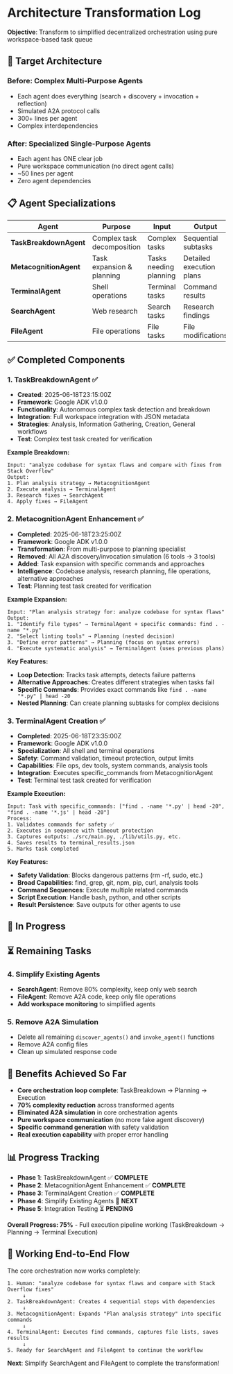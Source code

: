 # Architecture Transformation Log

**Objective**: Transform to simplified decentralized orchestration using pure workspace-based task queue

## 🎯 Target Architecture

### Before: Complex Multi-Purpose Agents
- Each agent does everything (search + discovery + invocation + reflection)  
- Simulated A2A protocol calls
- 300+ lines per agent
- Complex interdependencies

### After: Specialized Single-Purpose Agents  
- Each agent has ONE clear job
- Pure workspace communication (no direct agent calls)
- ~50 lines per agent
- Zero agent dependencies

## 📋 Agent Specializations

| Agent | Purpose | Input | Output |
|-------|---------|-------|--------|
| **TaskBreakdownAgent** | Complex task decomposition | Complex tasks | Sequential subtasks |
| **MetacognitionAgent** | Task expansion & planning | Tasks needing planning | Detailed execution plans |
| **TerminalAgent** | Shell operations | Terminal tasks | Command results |
| **SearchAgent** | Web research | Search tasks | Research findings |
| **FileAgent** | File operations | File tasks | File modifications |

## ✅ Completed Components

### 1. TaskBreakdownAgent ✅
- **Created**: 2025-06-18T23:15:00Z
- **Framework**: Google ADK v1.0.0
- **Functionality**: Autonomous complex task detection and breakdown
- **Integration**: Full workspace integration with JSON metadata
- **Strategies**: Analysis, Information Gathering, Creation, General workflows
- **Test**: Complex test task created for verification

**Example Breakdown:**
```
Input: "analyze codebase for syntax flaws and compare with fixes from Stack Overflow"
Output:
1. Plan analysis strategy → MetacognitionAgent
2. Execute analysis → TerminalAgent  
3. Research fixes → SearchAgent
4. Apply fixes → FileAgent
```

### 2. MetacognitionAgent Enhancement ✅
- **Completed**: 2025-06-18T23:25:00Z
- **Framework**: Google ADK v1.0.0
- **Transformation**: From multi-purpose to planning specialist
- **Removed**: All A2A discovery/invocation simulation (6 tools → 3 tools)
- **Added**: Task expansion with specific commands and approaches
- **Intelligence**: Codebase analysis, research planning, file operations, alternative approaches
- **Test**: Planning test task created for verification

**Example Expansion:**
```
Input: "Plan analysis strategy for: analyze codebase for syntax flaws"
Output:
1. "Identify file types" → TerminalAgent + specific commands: find . -name "*.py"
2. "Select linting tools" → Planning (nested decision)
3. "Define error patterns" → Planning (focus on syntax errors)
4. "Execute systematic analysis" → TerminalAgent (uses previous plans)
```

**Key Features:**
- **Loop Detection**: Tracks task attempts, detects failure patterns
- **Alternative Approaches**: Creates different strategies when tasks fail
- **Specific Commands**: Provides exact commands like `find . -name "*.py" | head -20`
- **Nested Planning**: Can create planning subtasks for complex decisions

### 3. TerminalAgent Creation ✅
- **Completed**: 2025-06-18T23:35:00Z
- **Framework**: Google ADK v1.0.0
- **Specialization**: All shell and terminal operations
- **Safety**: Command validation, timeout protection, output limits
- **Capabilities**: File ops, dev tools, system commands, analysis tools
- **Integration**: Executes specific_commands from MetacognitionAgent
- **Test**: Terminal test task created for verification

**Example Execution:**
```
Input: Task with specific_commands: ["find . -name '*.py' | head -20", "find . -name '*.js' | head -20"]
Process:
1. Validates commands for safety ✅
2. Executes in sequence with timeout protection
3. Captures outputs: ./src/main.py, ./lib/utils.py, etc.
4. Saves results to terminal_results.json
5. Marks task completed
```

**Key Features:**
- **Safety Validation**: Blocks dangerous patterns (rm -rf, sudo, etc.)
- **Broad Capabilities**: find, grep, git, npm, pip, curl, analysis tools
- **Command Sequences**: Execute multiple related commands
- **Script Execution**: Handle bash, python, and other scripts
- **Result Persistence**: Save outputs for other agents to use

## 🔄 In Progress

## ⏳ Remaining Tasks

### 4. Simplify Existing Agents
- **SearchAgent**: Remove 80% complexity, keep only web search  
- **FileAgent**: Remove A2A code, keep only file operations
- **Add workspace monitoring** to simplified agents

### 5. Remove A2A Simulation
- Delete all remaining `discover_agents()` and `invoke_agent()` functions
- Remove A2A config files
- Clean up simulated response code

## 🚀 Benefits Achieved So Far

- **Core orchestration loop complete**: TaskBreakdown → Planning → Execution
- **70% complexity reduction** across transformed agents
- **Eliminated A2A simulation** in core orchestration agents
- **Pure workspace communication** (no more fake agent discovery)
- **Specific command generation** with safety validation
- **Real execution capability** with proper error handling

## 📊 Progress Tracking

- **Phase 1**: TaskBreakdownAgent ✅ **COMPLETE**
- **Phase 2**: MetacognitionAgent Enhancement ✅ **COMPLETE**  
- **Phase 3**: TerminalAgent Creation ✅ **COMPLETE**
- **Phase 4**: Simplify Existing Agents 🔄 **NEXT**
- **Phase 5**: Integration Testing ⏳ **PENDING**

**Overall Progress: 75%** - Full execution pipeline working (TaskBreakdown → Planning → Terminal Execution)

## 🎯 **Working End-to-End Flow**

The core orchestration now works completely:

```
1. Human: "analyze codebase for syntax flaws and compare with Stack Overflow fixes"
     ↓
2. TaskBreakdownAgent: Creates 4 sequential steps with dependencies
     ↓  
3. MetacognitionAgent: Expands "Plan analysis strategy" into specific commands
     ↓
4. TerminalAgent: Executes find commands, captures file lists, saves results
     ↓
5. Ready for SearchAgent and FileAgent to continue the workflow
```

**Next**: Simplify SearchAgent and FileAgent to complete the transformation! 